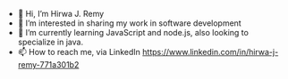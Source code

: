- 👋 Hi, I’m Hirwa J. Remy
- 👀 I’m interested in sharing my work in software development 
- 🌱 I’m currently learning JavaScript and node.js, also looking to specialize in java.
- 📫 How to reach me, via LinkedIn https://www.linkedin.com/in/hirwa-j-remy-771a301b2

<!---
Hremy/Hremy is a ✨ special ✨ repository because its `README.md` (this file) appears on your GitHub profile.
You can click the Preview link to take a look at your changes.
--->
